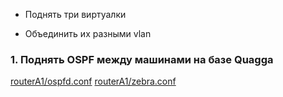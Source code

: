 - Поднять три виртуалки

- Объединить их разными vlan

### 1. Поднять OSPF между машинами на базе Quagga
[routerA1/ospfd.conf](https://github.com/kyourselfer/OTUS_LinuxAdmin201804/blob/master/lesson12_ospf/1/routerA1/ospfd.conf)
[routerA1/zebra.conf](https://github.com/kyourselfer/OTUS_LinuxAdmin201804/blob/master/lesson12_ospf/1/routerA1/zebra.conf)



